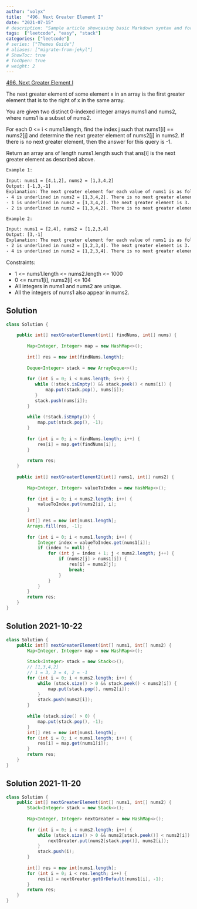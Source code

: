 ```yaml
---
author: "volyx"
title:  "496. Next Greater Element I"
date: "2021-07-15"
# description: "Sample article showcasing basic Markdown syntax and formatting for HTML elements."
tags:  ["leetcode", "easy", "stack"]
categories: ["leetcode"]
# series: ["Themes Guide"]
# aliases: ["migrate-from-jekyl"]
# ShowToc: true
# TocOpen: true
# weight: 2
---
```


[496. Next Greater Element I](https://leetcode.com/problems/next-greater-element-i/)

The next greater element of some element x in an array is the first greater element that is to the right of x in the same array.

You are given two distinct 0-indexed integer arrays nums1 and nums2, where nums1 is a subset of nums2.

For each 0 <= i < nums1.length, find the index j such that nums1[i] == nums2[j] and determine the next greater element of nums2[j] in nums2. If there is no next greater element, then the answer for this query is -1.

Return an array ans of length nums1.length such that ans[i] is the next greater element as described above.

```txt
Example 1:

Input: nums1 = [4,1,2], nums2 = [1,3,4,2]
Output: [-1,3,-1]
Explanation: The next greater element for each value of nums1 is as follows:
- 4 is underlined in nums2 = [1,3,4,2]. There is no next greater element, so the answer is -1.
- 1 is underlined in nums2 = [1,3,4,2]. The next greater element is 3.
- 2 is underlined in nums2 = [1,3,4,2]. There is no next greater element, so the answer is -1.

Example 2:

Input: nums1 = [2,4], nums2 = [1,2,3,4]
Output: [3,-1]
Explanation: The next greater element for each value of nums1 is as follows:
- 2 is underlined in nums2 = [1,2,3,4]. The next greater element is 3.
- 4 is underlined in nums2 = [1,2,3,4]. There is no next greater element, so the answer is -1.
```

Constraints:

- 1 <= nums1.length <= nums2.length <= 1000
- 0 <= nums1[i], nums2[i] <= 104
- All integers in nums1 and nums2 are unique.
- All the integers of nums1 also appear in nums2.

## Solution

```java
class Solution {
    
    public int[] nextGreaterElement(int[] findNums, int[] nums) {
        
        Map<Integer, Integer> map = new HashMap<>();
    
        int[] res = new int[findNums.length];  
        
        Deque<Integer> stack = new ArrayDeque<>();
        
        for (int i = 0; i < nums.length; i++) {
           while (!stack.isEmpty() && stack.peek() < nums[i]) {
               map.put(stack.pop(), nums[i]);
           }
           stack.push(nums[i]); 
        }
        
        while (!stack.isEmpty()) {
            map.put(stack.pop(), -1);
        }
        
        for (int i = 0; i < findNums.length; i++) {
            res[i] = map.get(findNums[i]);
        }
        
        return res;
    }
    
    public int[] nextGreaterElement2(int[] nums1, int[] nums2) {
        
        Map<Integer, Integer> valueToIndex = new HashMap<>();
        
        for (int i = 0; i < nums2.length; i++) {
            valueToIndex.put(nums2[i], i);
        }
        
        int[] res = new int[nums1.length];
        Arrays.fill(res, -1);
        
        for (int i = 0; i < nums1.length; i++) {
            Integer index = valueToIndex.get(nums1[i]);
            if (index != null) {
                for (int j = index + 1; j < nums2.length; j++) {
                    if (nums2[j] > nums1[i]) {
                        res[i] = nums2[j];
                        break;
                    }
                }
            }
        }
        return res;
    }
}
```

## Solution 2021-10-22

```java
class Solution {
    public int[] nextGreaterElement(int[] nums1, int[] nums2) {
        Map<Integer, Integer> map = new HashMap<>();
        
        Stack<Integer> stack = new Stack<>();
        // [1,3,4,2]
        // 1 = 3, 3 = 4, 2 = -1
        for (int i = 0; i < nums2.length; i++) {
            while (stack.size() > 0 && stack.peek() < nums2[i]) {
                map.put(stack.pop(), nums2[i]);
            }
            stack.push(nums2[i]);
        }
        
        while (stack.size() > 0) {
            map.put(stack.pop(), -1);
        }
        int[] res = new int[nums1.length];
        for (int i = 0; i < nums1.length; i++) {
            res[i] = map.get(nums1[i]);
        }
        return res;
    }
}
```

## Solution 2021-11-20

```java
class Solution {
    public int[] nextGreaterElement(int[] nums1, int[] nums2) {
        Stack<Integer> stack = new Stack<>();
        
        Map<Integer, Integer> nextGreater = new HashMap<>();
        
        for (int i = 0; i < nums2.length; i++) {
            while (stack.size() > 0 && nums2[stack.peek()] < nums2[i]) {
                nextGreater.put(nums2[stack.pop()], nums2[i]);
            }
            stack.push(i);
        }
        
        int[] res = new int[nums1.length]; 
        for (int i = 0; i < res.length; i++) {
            res[i] = nextGreater.getOrDefault(nums1[i], -1);
        }
        return res;
    }
}
```
